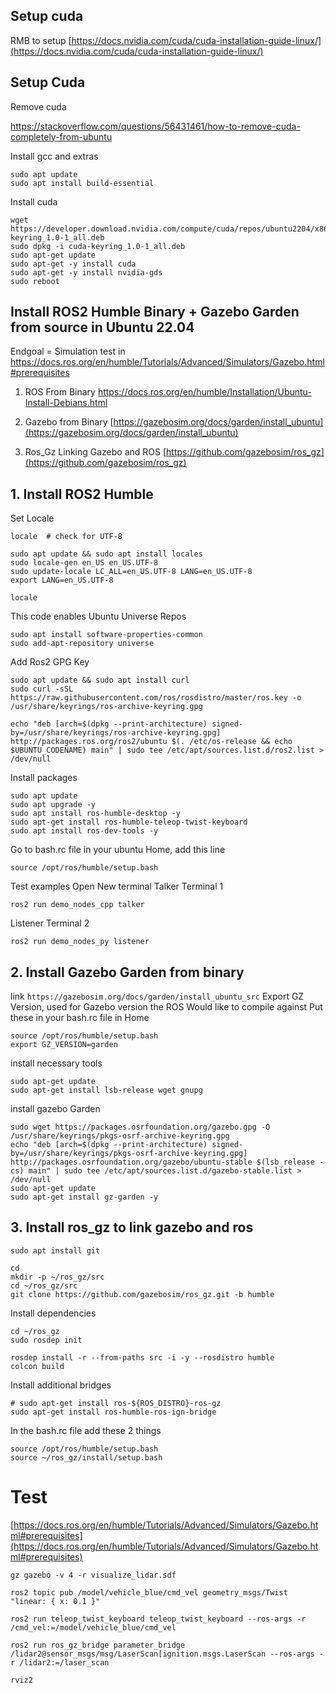 ## Setup cuda 
RMB to setup
[https://docs.nvidia.com/cuda/cuda-installation-guide-linux/](https://docs.nvidia.com/cuda/cuda-installation-guide-linux/)
## Setup Cuda
Remove cuda

https://stackoverflow.com/questions/56431461/how-to-remove-cuda-completely-from-ubuntu 

Install gcc and extras
```
sudo apt update
sudo apt install build-essential
```

Install cuda
```
wget https://developer.download.nvidia.com/compute/cuda/repos/ubuntu2204/x86_64/cuda-keyring_1.0-1_all.deb
sudo dpkg -i cuda-keyring_1.0-1_all.deb
sudo apt-get update
sudo apt-get -y install cuda
sudo apt-get -y install nvidia-gds
sudo reboot
```

## Install ROS2 Humble Binary + Gazebo Garden from source in Ubuntu 22.04
Endgoal = Simulation test in https://docs.ros.org/en/humble/Tutorials/Advanced/Simulators/Gazebo.html#prerequisites

1. ROS From Binary
[https://docs.ros.org/en/humble/Installation/Ubuntu-Install-Debians.html ](https://docs.ros.org/en/humble/Installation/Ubuntu-Install-Debians.html )

2. Gazebo from Binary
[https://gazebosim.org/docs/garden/install_ubuntu](https://gazebosim.org/docs/garden/install_ubuntu)

3. Ros_Gz Linking Gazebo and ROS
[https://github.com/gazebosim/ros_gz](https://github.com/gazebosim/ros_gz)

## 1. Install ROS2 Humble
Set Locale
```
locale  # check for UTF-8

sudo apt update && sudo apt install locales
sudo locale-gen en_US en_US.UTF-8
sudo update-locale LC_ALL=en_US.UTF-8 LANG=en_US.UTF-8
export LANG=en_US.UTF-8

locale 
```

This code enables Ubuntu Universe Repos
```
sudo apt install software-properties-common
sudo add-apt-repository universe
```

Add Ros2 GPG Key
```
sudo apt update && sudo apt install curl
sudo curl -sSL https://raw.githubusercontent.com/ros/rosdistro/master/ros.key -o /usr/share/keyrings/ros-archive-keyring.gpg
```
```
echo "deb [arch=$(dpkg --print-architecture) signed-by=/usr/share/keyrings/ros-archive-keyring.gpg] http://packages.ros.org/ros2/ubuntu $(. /etc/os-release && echo $UBUNTU_CODENAME) main" | sudo tee /etc/apt/sources.list.d/ros2.list > /dev/null
```

Install packages
```
sudo apt update
sudo apt upgrade -y
sudo apt install ros-humble-desktop -y
sudo apt-get install ros-humble-teleop-twist-keyboard
sudo apt install ros-dev-tools -y
```

Go to bash.rc file in your ubuntu Home, add this line
```
source /opt/ros/humble/setup.bash
```

Test examples Open New terminal
Talker Terminal 1
``` 
ros2 run demo_nodes_cpp talker
```
Listener Terminal 2
```
ros2 run demo_nodes_py listener
```

## 2. Install Gazebo Garden from binary 
link
```https://gazebosim.org/docs/garden/install_ubuntu_src```
Export GZ Version, used for Gazebo version the ROS Would like to compile against
Put these in your bash.rc file in Home
```
source /opt/ros/humble/setup.bash
export GZ_VERSION=garden
```

install necessary tools
```
sudo apt-get update
sudo apt-get install lsb-release wget gnupg
```

install gazebo Garden
```
sudo wget https://packages.osrfoundation.org/gazebo.gpg -O /usr/share/keyrings/pkgs-osrf-archive-keyring.gpg
echo "deb [arch=$(dpkg --print-architecture) signed-by=/usr/share/keyrings/pkgs-osrf-archive-keyring.gpg] http://packages.osrfoundation.org/gazebo/ubuntu-stable $(lsb_release -cs) main" | sudo tee /etc/apt/sources.list.d/gazebo-stable.list > /dev/null
sudo apt-get update
sudo apt-get install gz-garden -y
```

## 3. Install ros_gz to link gazebo and ros
```
sudo apt install git
```

```
cd
mkdir -p ~/ros_gz/src
cd ~/ros_gz/src
git clone https://github.com/gazebosim/ros_gz.git -b humble
```

Install dependencies
```
cd ~/ros_gz
sudo rosdep init
```
```
rosdep install -r --from-paths src -i -y --rosdistro humble
colcon build
```

Install additional bridges
```
# sudo apt-get install ros-${ROS_DISTRO}-ros-gz
sudo apt-get install ros-humble-ros-ign-bridge
```

In the bash.rc file add these 2 things
```
source /opt/ros/humble/setup.bash
source ~/ros_gz/install/setup.bash
```

# Test
[https://docs.ros.org/en/humble/Tutorials/Advanced/Simulators/Gazebo.html#prerequisites](https://docs.ros.org/en/humble/Tutorials/Advanced/Simulators/Gazebo.html#prerequisites)
```
gz gazebo -v 4 -r visualize_lidar.sdf
```
```
ros2 topic pub /model/vehicle_blue/cmd_vel geometry_msgs/Twist "linear: { x: 0.1 }"
```

```
ros2 run teleop_twist_keyboard teleop_twist_keyboard --ros-args -r /cmd_vel:=/model/vehicle_blue/cmd_vel
```
```
ros2 run ros_gz_bridge parameter_bridge /lidar2@sensor_msgs/msg/LaserScan[ignition.msgs.LaserScan --ros-args -r /lidar2:=/laser_scan
```
```
rviz2
```
